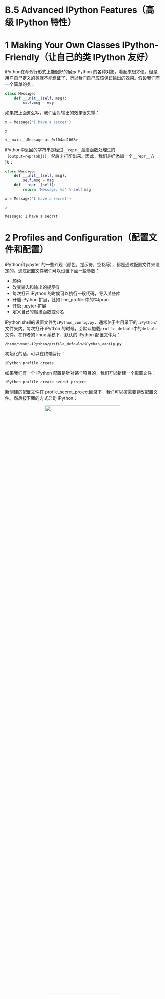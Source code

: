 

# B.5 Advanced IPython Features（高级 IPython 特性）

# 1 Making Your Own Classes IPython-Friendly（让自己的类 IPython 友好）

iPython在命令行形式上能很好的展示 Python 的各种对象，看起来很方便。但是用户自己定义的类就不能保证了，所以我们自己应该保证输出的效果。假设我们有一个简单的类：


```Python
class Message:
    def __init__(self, msg):
        self.msg = msg
```

如果按上面这么写，我们会对输出的效果很失望：


```Python
x = Message('I have a secret')
```


```Python
x
```




    <__main__.Message at 0x104ad1668>



iPython中返回的字符串是经过`__repr__`魔法函数处理过的（`output=repr(obj)`），然后才打印出来。因此，我们最好添加一个`__repr__`方法：


```Python
class Message:
    def __init__(self, msg):
        self.msg = msg
    def __repr__(self):
        return 'Message: %s' % self.msg
```


```Python
x = Message('I have a secret')
```


```Python
x
```




    Message: I have a secret



# 2 Profiles and Configuration（配置文件和配置）

iPython和 jupyter 的一些外观（颜色，提示符，空格等），都是通过配置文件来设定的。通过配置文件我们可以设置下面一些参数：

- 颜色
- 改变输入和输出的提示符
- 每次打开 iPython 的时候可以执行一段代码，导入某些库
- 开启 iPython 扩展，比如 line_profiler中的%lprun
- 开启 jupyter 扩展
- 定义自己的魔法函数或别名

iPython shell的设置文件为`iPython_config.py`，通常位于主目录下的`.iPython/`文件夹内。每次打开 iPython 的时候，会默认加载`profile_default`中的`default`文件。在作者的 linux 系统下，默认的 iPython 配置文件为：

`/home/wesm/.iPython/profile_default/iPython_config.py`

初始化的话，可以在终端运行：

`iPython profile create`

如果我们有一个 iPython 配置是针对某个项目的，我们可以新建一个配置文件：

    iPython profile create secret_project

新创建的配置文件在 profile_secret_project目录下，我们可以按需要更改配置文件。然后按下面的方式启动 iPython：

<p align="center">
    <img width="70%" height="70%" src="http://images.iterate.site/blog/image/180803/l6hfm4Icj9.png?imageslim">
</p>

创建 jupyter 的配置文件：

    jupyter notebook --generate-config

配置文件会保存到主目录下的`.jupyter/jupyter_notebook_config.py`。按需求更改配置文件后，可以重命名：

    mv ~/.jupyter/jupyter_notebook_config.py ~/.jupyter/my_custom_config.py

启动 jupyter 的时候，添加对应的`--config`参数：

    jupyter notebook --config=~/.jupyter/my_custom_config.py


